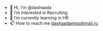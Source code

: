 - 👋 Hi, I’m @dashaada
- 👀 I’m interested in Recruiting 
- 🌱 I’m currently learning in HR
- 📫 How to reach me dashaadamiss@mail.ru

<!---
dashaada/dashaada is a ✨ special ✨ repository because its `README.md` (this file) appears on your GitHub profile.
You can click the Preview link to take a look at your changes.
--->
